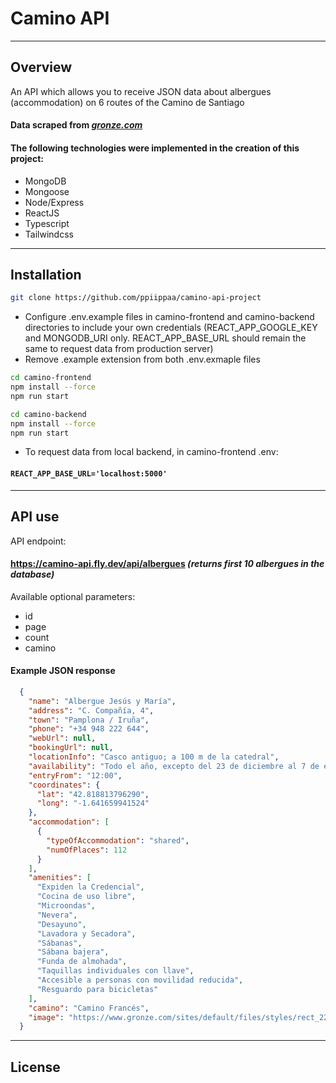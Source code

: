 # Camino API
---
## Overview
An API which allows you to receive JSON data about albergues (accommodation) on 6 routes of the Camino de Santiago
#### Data scraped from *[gronze.com](https://www.gronze.com/)*
#### The following technologies were implemented in the creation of this project:
* MongoDB
* Mongoose
* Node/Express
* ReactJS
* Typescript
* Tailwindcss
---
## Installation
```sh
git clone https://github.com/ppiippaa/camino-api-project
```
* Configure .env.example files in camino-frontend and camino-backend directories to include your own credentials (REACT_APP_GOOGLE_KEY and MONGODB_URI only. REACT_APP_BASE_URL should remain the same to request data from production server)
* Remove .example extension from both .env.exmaple files
```sh
cd camino-frontend
npm install --force
npm run start
```
```sh
cd camino-backend
npm install --force
npm run start
```
* To request data from local backend, in camino-frontend .env:
#### ```REACT_APP_BASE_URL='localhost:5000'```


---
## API use
API endpoint:
#### https://camino-api.fly.dev/api/albergues *(returns first 10 albergues in the database)*
Available optional parameters:
* id
* page
* count
* camino
#### Example JSON response
```json 
  {
    "name": "Albergue Jesús y María",
    "address": "C. Compañía, 4",
    "town": "Pamplona / Iruña",
    "phone": "+34 948 222 644",
    "webUrl": null,
    "bookingUrl": null,
    "locationInfo": "Casco antiguo; a 100 m de la catedral",
    "availability": "Todo el año, excepto del 23 de diciembre al 7 de enero",
    "entryFrom": "12:00",
    "coordinates": {
      "lat": "42.818813796290",
      "long": "-1.641659941524"
    },
    "accommodation": [
      {
        "typeOfAccommodation": "shared",
        "numOfPlaces": 112
      }
    ],
    "amenities": [
      "Expiden la Credencial",
      "Cocina de uso libre",
      "Microondas",
      "Nevera",
      "Desayuno",
      "Lavadora y Secadora",
      "Sábanas",
      "Sábana bajera",
      "Funda de almohada",
      "Taquillas individuales con llave",
      "Accesible a personas con movilidad reducida",
      "Resguardo para bicicletas"
    ],
    "camino": "Camino Francés",
    "image": "https://www.gronze.com/sites/default/files/styles/rect_220/public/foto/albergue/1233/pamplona-jesus-1.jpg?itok=MUPBJVnX&timestamp=1650172940"
  }
```
---
## License
